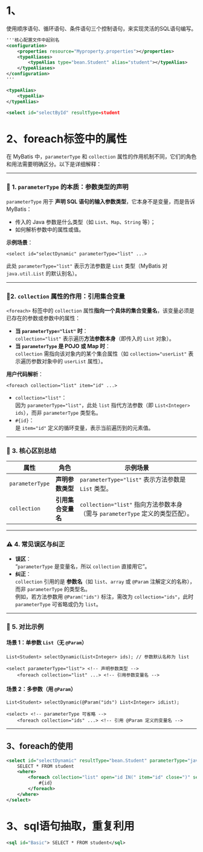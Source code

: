 # 1、
使用顺序语句、循环语句、条件语句三个控制语句，来实现灵活的SQL语句编写。

```xml
'''核心配置文件中起别名
<configuration>  
    <properties resource="Myproperty.properties"></properties>  
    <typeAliases>        
	    <typeAlias type="bean.Student" alias="student"></typeAlias>  
    </typeAliases>
</configuration>
'''

<typeAlias>
	<typeAlia>
</typeAlias>

<select id="selectById" resultType=student 
```

# 2、foreach标签中的属性
在 MyBatis 中，`parameterType` 和 `collection` 属性的作用机制不同，它们的角色和用法需要明确区分。以下是详细解释：

---

### 🔧 ​**​1. `parameterType` 的本质：参数类型的声明​**​

`parameterType` 用于 ​**​声明 SQL 语句的输入参数类型​**​，它本身不是变量，而是告诉 MyBatis：

- 传入的 Java 参数是什么类型（如 `List`、`Map`、`String` 等）；
- 如何解析参数中的属性或值。

​**​示例场景​**​：

```
<select id="selectDynamic" parameterType="list" ...>
```

此处 `parameterType="list"` 表示方法参数是 `List` 类型（MyBatis 对 `java.util.List` 的默认别名）。

---

### 🔄 ​**​2. `collection` 属性的作用：引用集合变量​**​

`<foreach>` 标签中的 `collection` 属性 ​**​指向一个具体的集合变量名​**​，该变量必须是已存在的参数或参数中的属性：

- ​**​当 `parameterType="list"` 时​**​：  
    `collection="list"` 表示遍历 ​**​方法参数本身​**​（即传入的 `List` 对象）。
- ​**​当 `parameterType` 是 POJO 或 Map 时​**​：  
    `collection` 需指向该对象内的某个集合属性（如 `collection="userList"` 表示遍历参数对象中的 `userList` 属性）。

​**​用户代码解析​**​：

```
<foreach collection="list" item="id" ...>
```

- `collection="list"`：  
    因为 `parameterType="list"`，此处 `list` 指代方法参数（即 `List<Integer> ids`），而非 `parameterType` 类型名。
- `#{id}`：  
    是 `item="id"` 定义的循环变量，表示当前遍历到的元素值。

---

### 💎 ​**​3. 核心区别总结​**​

| ​**​属性​**​      | ​**​角色​**​      | ​**​示例场景​**​                                              |
| --------------- | --------------- | --------------------------------------------------------- |
| `parameterType` | ​**​声明参数类型​**​  | `parameterType="list"` 表示方法参数是 `List` 类型。                 |
| `collection`    | ​**​引用集合变量名​**​ | `collection="list"` 指向方法参数本身（需与 `parameterType` 定义的类型匹配）。 |

---

### ⚠️ ​**​4. 常见误区与纠正​**​

- ​**​误区​**​：  
    “`parameterType` 是变量名，所以 `collection` 直接用它”。
- ​**​纠正​**​：  
    `collection` 引用的是 ​**​参数名​**​（如 `list`、`array` 或 `@Param` 注解定义的名称），而非 `parameterType` 的类型名。  
    例如，若方法参数用 `@Param("ids")` 标注，需改为 `collection="ids"`，此时 `parameterType` 可省略或仍为 `list`。

---

### 🌰 ​**​5. 对比示例​**​

#### 场景 1：单参数 `List`（无 `@Param`）

```
List<Student> selectDynamic(List<Integer> ids); // 参数默认名称为 list
```

```
<select parameterType="list"> <!-- 声明参数类型 -->
    <foreach collection="list" ...> <!-- 引用参数变量名 -->
```

#### 场景 2：多参数（用 `@Param`）

```
List<Student> selectDynamic(@Param("ids") List<Integer> idList);
```

```
<select> <!-- parameterType 可省略 -->
    <foreach collection="ids" ...> <!-- 引用 @Param 定义的变量名 -->
```

---


## 3、foreach的使用
```xml
<select id="selectDynamic" resultType="bean.Student" parameterType="java.util.List">  
    SELECT * FROM student  
    <where>  
        <foreach collection="list" open="id IN(" item="id" close=")" separator=",">  
            #{id}  
        </foreach>  
    </where>
</select>
```

# 3、sql语句抽取，重复利用
```xml
<sql id="Basic"> SELECT * FROM student</sql>
```
